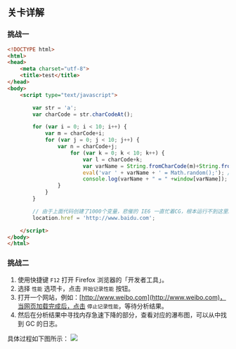 ## 关卡详解


### 挑战一
```html
<!DOCTYPE html>
<html>
<head>
    <meta charset="utf-8">
    <title>test</title>
</head>
<body>
    <script type="text/javascript">

        var str = 'a';
        var charCode = str.charCodeAt();        

        for (var i = 0; i < 10; i++) {
            var m = charCode+i;
            for (var j = 0; j < 10; j++) {
                var n = charCode+j;
                    for (var k = 0; k < 10; k++) {
                        var l = charCode+k;
                        var varName = String.fromCharCode(m)+String.fromCharCode(n)+String.fromCharCode(l);
                        eval('var ' + varName + ' = Math.random();'); // eval仅作测试使用，真实代码严禁使用eval
                        console.log(varName + " = " +window[varName]);
                }            
            }
        }

        // 由于上面代码创建了1000个变量，悲催的 IE6 一直忙着CG，根本运行不到这里。
        location.href = 'http://www.baidu.com';

    </script>
</body>
</html>

```

### 挑战二
1. 使用快捷键 `F12` 打开 Firefox 浏览器的「开发者工具」。
2. 选择 `性能` 选项卡，点击 `开始记录性能` 按钮。
4. 打开一个网站，例如：[http://www.weibo.com](http://www.weibo.com)，当网页加载完成后，点击 `停止记录性能`，等待分析结果。
5. 然后在分析结果中寻找内存急速下降的部分，查看对应的瀑布图，可以从中找到 GC 的日志。

具体过程如下图所示：
![](http://qiniu.shijiajie.com/blog/javascript-lesson/2.6-GC&MemoryManagement/20161229171442.png)